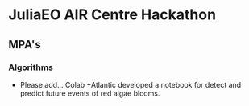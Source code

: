 # JuliaEO AIR Centre Hackathon
## MPA's

### Algorithms
+ Please add...
Colab +Atlantic developed a notebook for detect and predict future events of red algae blooms. 
